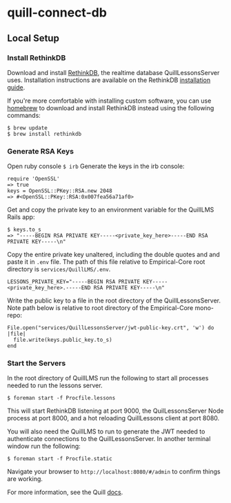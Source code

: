 # quill-connect-db

## Local Setup

### Install RethinkDB

Download and install [RethinkDB](https://www.rethinkdb.com/), the realtime database QuillLessonsServer uses. Installation instructions are available on the RethinkDB [installation guide](https://rethinkdb.com/docs/install/).

If you're more comfortable with installing custom software, you can use [homebrew](http://brew.sh/) to download and install RethinkDB instead using the following commands:

    $ brew update
    $ brew install rethinkdb

### Generate RSA Keys
Open ruby console `$ irb`
Generate the keys in the irb console:
```
require 'OpenSSL'
=> true
keys = OpenSSL::PKey::RSA.new 2048
=> #<OpenSSL::PKey::RSA:0x007fea56a71af0>
```
Get and copy the private key to an environment variable for the QuillLMS Rails app:
```
$ keys.to_s
=> "-----BEGIN RSA PRIVATE KEY-----<private_key_here>-----END RSA PRIVATE KEY-----\n"
```
Copy the entire private key unaltered, including the double quotes and and paste it in `.env` file. The path of this file relative to Empirical-Core root directory is `services/QuillLMS/.env`.
```
LESSONS_PRIVATE_KEY="-----BEGIN RSA PRIVATE KEY-----<private_key_here>.-----END RSA PRIVATE KEY-----\n"
```

Write the public key to a file in the root directory of the QuillLessonsServer. Note path below is relative to root directory of the Empirical-Core mono-repo:

```
File.open("services/QuillLessonsServer/jwt-public-key.crt", 'w') do |file|
  file.write(keys.public_key.to_s)
end
```
### Start the Servers
In the root directory of QuillLMS run the following to start all processes needed to run the lessons server.
```
$ foreman start -f Procfile.lessons
```
This will start RethinkDB listening at port 9000, the QuilLessonsServer Node process at port 8000, and a hot reloading QuillLessons client at port 8080.

You will also need the QuillLMS to run to generate the JWT needed to authenticate connections to the QuillLessonsServer. In another terminal window run the following:
```
$ foreman start -f Procfile.static
```
Navigate your browser to `http://localhost:8080/#/admin` to confirm things are working.

For more information, see the Quill [docs](https://docs.quill.org/tools/lessons_server.html).
